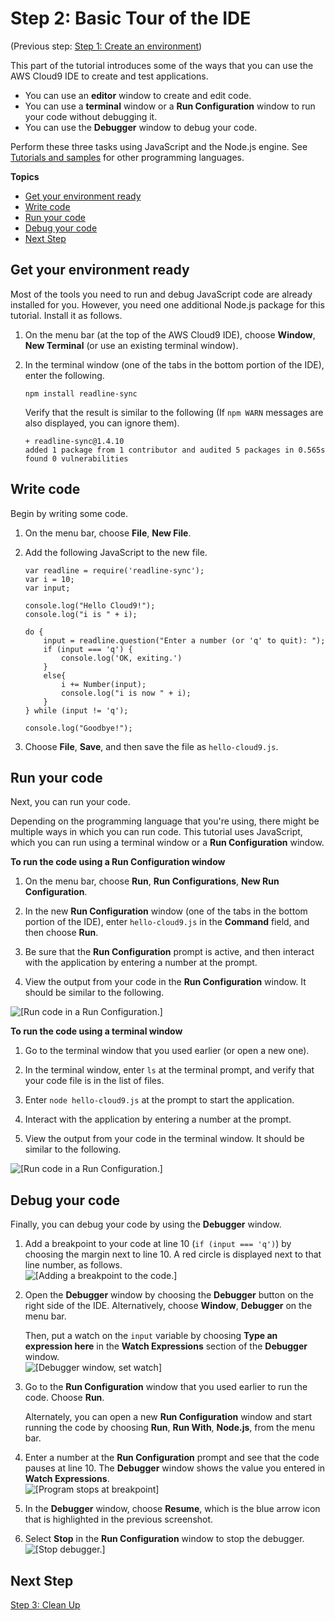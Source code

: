# Step 2: Basic Tour of the IDE<a name="tutorial-tour-ide-cli-step2"></a>

\(Previous step: [Step 1: Create an environment](tutorial-create-environment-cli-step1.md)\)

This part of the tutorial introduces some of the ways that you can use the AWS Cloud9 IDE to create and test applications\.
+ You can use an **editor** window to create and edit code\.
+ You can use a **terminal** window or a **Run Configuration** window to run your code without debugging it\.
+ You can use the **Debugger** window to debug your code\.

Perform these three tasks using JavaScript and the Node\.js engine\. See [Tutorials and samples](tutorials.md) for other programming languages\.

**Topics**
+ [Get your environment ready](#w49aac11c15c25b5b9)
+ [Write code](#w49aac11c15c25b5c11)
+ [Run your code](#w49aac11c15c25b5c13)
+ [Debug your code](#w49aac11c15c25b5c15)
+ [Next Step](#tutorial-tour-ide-cli-step2-next)

## Get your environment ready<a name="w49aac11c15c25b5b9"></a>

Most of the tools you need to run and debug JavaScript code are already installed for you\. However, you need one additional Node\.js package for this tutorial\. Install it as follows\.

1. On the menu bar \(at the top of the AWS Cloud9 IDE\), choose **Window**, **New Terminal** \(or use an existing terminal window\)\.

1. In the terminal window \(one of the tabs in the bottom portion of the IDE\), enter the following\.

   ```
   npm install readline-sync
   ```

   Verify that the result is similar to the following \(If `npm WARN` messages are also displayed, you can ignore them\)\.

   ```
   + readline-sync@1.4.10
   added 1 package from 1 contributor and audited 5 packages in 0.565s
   found 0 vulnerabilities
   ```

## Write code<a name="w49aac11c15c25b5c11"></a>

Begin by writing some code\.

1. On the menu bar, choose **File**, **New File**\.

1. Add the following JavaScript to the new file\.

   ```
   var readline = require('readline-sync');
   var i = 10;
   var input;
   
   console.log("Hello Cloud9!");
   console.log("i is " + i);
   
   do {
       input = readline.question("Enter a number (or 'q' to quit): ");
       if (input === 'q') {
           console.log('OK, exiting.')
       }
       else{
           i += Number(input);
           console.log("i is now " + i);
       }
   } while (input != 'q');
   
   console.log("Goodbye!");
   ```

1. Choose **File**, **Save**, and then save the file as `hello-cloud9.js`\.

## Run your code<a name="w49aac11c15c25b5c13"></a>

Next, you can run your code\.

Depending on the programming language that you're using, there might be multiple ways in which you can run code\. This tutorial uses JavaScript, which you can run using a terminal window or a **Run Configuration** window\.

**To run the code using a Run Configuration window**

1. On the menu bar, choose **Run**, **Run Configurations**, **New Run Configuration**\.

1. In the new **Run Configuration** window \(one of the tabs in the bottom portion of the IDE\), enter `hello-cloud9.js` in the **Command** field, and then choose **Run**\.

1. Be sure that the **Run Configuration** prompt is active, and then interact with the application by entering a number at the prompt\.

1. View the output from your code in the **Run Configuration** window\. It should be similar to the following\.

![\[Run code in a Run Configuration.\]](http://docs.aws.amazon.com/cloud9/latest/user-guide/images/basic-ide-run-run-config.png)

**To run the code using a terminal window**

1. Go to the terminal window that you used earlier \(or open a new one\)\.

1. In the terminal window, enter `ls` at the terminal prompt, and verify that your code file is in the list of files\.

1. Enter `node hello-cloud9.js` at the prompt to start the application\.

1. Interact with the application by entering a number at the prompt\.

1. View the output from your code in the terminal window\. It should be similar to the following\.

![\[Run code in a Run Configuration.\]](http://docs.aws.amazon.com/cloud9/latest/user-guide/images/basic-ide-run-terminal.png)

## Debug your code<a name="w49aac11c15c25b5c15"></a>

Finally, you can debug your code by using the **Debugger** window\.

1. Add a breakpoint to your code at line 10 \(`if (input === 'q')`\) by choosing the margin next to line 10\. A red circle is displayed next to that line number, as follows\.  
![\[Adding a breakpoint to the code.\]](http://docs.aws.amazon.com/cloud9/latest/user-guide/images/basic-ide-debug-breakpoint.png)

1. Open the **Debugger** window by choosing the **Debugger** button on the right side of the IDE\. Alternatively, choose **Window**, **Debugger** on the menu bar\.

   Then, put a watch on the `input` variable by choosing **Type an expression here** in the **Watch Expressions** section of the **Debugger** window\.  
![\[Debugger window, set watch\]](http://docs.aws.amazon.com/cloud9/latest/user-guide/images/basic-ide-debug-watch.png)

1. Go to the **Run Configuration** window that you used earlier to run the code\. Choose **Run**\.

   Alternately, you can open a new **Run Configuration** window and start running the code by choosing **Run**, **Run With**, **Node\.js**, from the menu bar\.

1. Enter a number at the **Run Configuration** prompt and see that the code pauses at line 10\. The **Debugger** window shows the value you entered in **Watch Expressions**\.  
![\[Program stops at breakpoint\]](http://docs.aws.amazon.com/cloud9/latest/user-guide/images/basic-ide-debug-break.png)

1. In the **Debugger** window, choose **Resume**, which is the blue arrow icon that is highlighted in the previous screenshot\.

1. Select **Stop** in the **Run Configuration** window to stop the debugger\.  
![\[Stop debugger.\]](http://docs.aws.amazon.com/cloud9/latest/user-guide/images/basic-ide-debug-stop.png)

## Next Step<a name="tutorial-tour-ide-cli-step2-next"></a>

[Step 3: Clean Up](tutorial-clean-up-cli-step3.md)